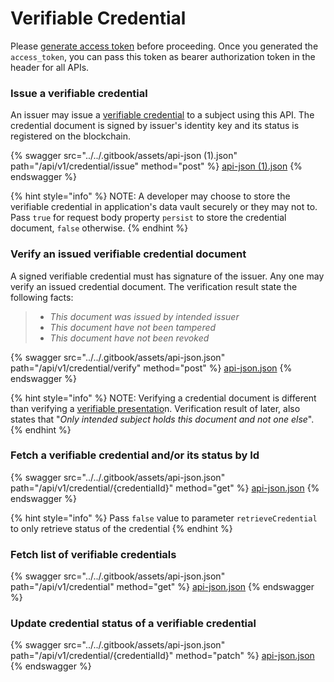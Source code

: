 # Verifiable Credential

Please [generate access token](authentication.md) before proceeding.  Once you generated the `access_token`, you can pass this token as bearer authorization token in the header for all APIs.&#x20;

### Issue a verifiable credential

An issuer may issue a [verifiable credential](../../self-sovereign-identity-concepts/verifiable-credential-vc/) to a subject using this API. The credential document is signed by issuer's identity key and its status is registered on the blockchain.&#x20;

{% swagger src="../../.gitbook/assets/api-json (1).json" path="/api/v1/credential/issue" method="post" %}
[api-json (1).json](<../../.gitbook/assets/api-json (1).json>)
{% endswagger %}

{% hint style="info" %}
NOTE: A developer may choose to store the verifiable credential in application's data vault securely or they may not to. Pass `true` for request body property `persist` to store the credential document, `false` otherwise.
{% endhint %}

### Verify an issued verifiable credential document

A signed verifiable credential must has signature of the issuer. Any one may verify an issued credential document. The verification result state the following facts:

> * _This document was issued by intended issuer_
> * _This document have not been tampered_
> * _This document have not been revoked_

{% swagger src="../../.gitbook/assets/api-json.json" path="/api/v1/credential/verify" method="post" %}
[api-json.json](../../.gitbook/assets/api-json.json)
{% endswagger %}

{% hint style="info" %}
NOTE: Verifying a credential document is different than verifying a [verifiable presentatio](verifiable-presentation/)n. Verification result of later, also states that "_Only intended subject holds this document and not one else_".&#x20;
{% endhint %}

### Fetch a verifiable credential and/or its status by Id

{% swagger src="../../.gitbook/assets/api-json.json" path="/api/v1/credential/{credentialId}" method="get" %}
[api-json.json](../../.gitbook/assets/api-json.json)
{% endswagger %}

{% hint style="info" %}
Pass `false` value to parameter `retrieveCredential` to only retrieve status of  the credential
{% endhint %}

### Fetch list of verifiable credentials

{% swagger src="../../.gitbook/assets/api-json.json" path="/api/v1/credential" method="get" %}
[api-json.json](../../.gitbook/assets/api-json.json)
{% endswagger %}

### Update credential status of a verifiable credential

{% swagger src="../../.gitbook/assets/api-json.json" path="/api/v1/credential/{credentialId}" method="patch" %}
[api-json.json](../../.gitbook/assets/api-json.json)
{% endswagger %}
